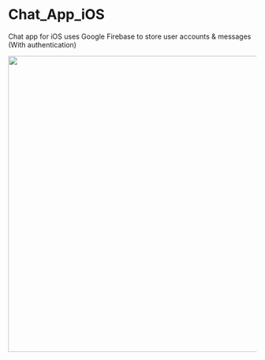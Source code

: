 
# Chat_App_iOS
Chat app for iOS uses Google Firebase to store user accounts & messages (With authentication)


<img src="WhatsApp.gif?raw=true" width="600px">
